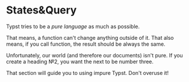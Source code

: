 # States&Query

Typst tries to be a _pure language_ as much as possible.

That means, a function can't change anything outside of it. That also means, if you call function, the result should be always the same.

Unfortunately, our world (and therefore our documents) isn't pure.
If you create a heading №2, you want the next to be number three.

That section will guide you to using impure Typst. Don't overuse it!